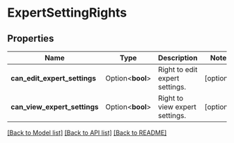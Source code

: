 # ExpertSettingRights

## Properties

Name | Type | Description | Notes
------------ | ------------- | ------------- | -------------
**can_edit_expert_settings** | Option<**bool**> | Right to edit expert settings. | [optional]
**can_view_expert_settings** | Option<**bool**> | Right to view expert settings. | [optional]

[[Back to Model list]](../README.md#documentation-for-models) [[Back to API list]](../README.md#documentation-for-api-endpoints) [[Back to README]](../README.md)


